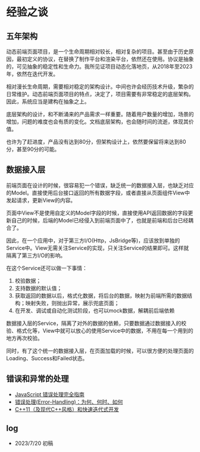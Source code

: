 # 经验之谈

## 五年架构

动态前端页面项目，是一个生命周期相对较长，相对复杂的项目。甚至由于历史原因，最初定义的协议，在替换了制作平台和渲染平台，依然还在使用。协议是抽象的，可见抽象的稳定性和生命力。我所见证项目动态化落地页，从2018年至2023年，依然在迭代开发。

相对漫长生命周期，需要相对稳定的架构设计。中间也许会经历技术升级，繁杂的日常维护。动态前端页面项目的特点，决定了，项目需要有非常稳定的底层架构。因此，系统应当是建构在抽象之上。

底层架构的设计，和不断涌来的产品需求一样重要。随着用户数量的增加，场景的增加，问题的难度也会有质的变化。文档底层架构，也会随时间的流逝，体现其价值。

也许为了赶进度，产品没有达到80分，但架构设计上，依然要保留将来达到80分，甚至90分的可能。

## 数据接入层

前端页面在设计的时候，很容易犯一个错误，缺乏统一的数据接入层，也缺乏对应的Model。直接使用后台接口返回的所有数据字段，或者直接从页面组件View中发起请求，更新View的内容。

页面中View不是使用自定义的Model字段的时候，直接使用API返回数据的字段更新自己的时候，后端的Model已经侵入到前端页面中了，也就是前端和后台已经耦合了。

因此，在一个应用中，对于第三方I/O(Http，JsBridge等)，应该放到单独的Service中。View无需关注Service的实现，只关注Service的结果即可。这样就隔离了第三方I/O的影响。

在这个Service还可以做一下事情：

1. 校验数据；
2. 支持数据的默认值；
3. 获取返回的数据以后，格式化数据，将后台的数据，映射为前端所需的数据结构；映射失败，则抛出异常，展示兜底页面；
4. 在开发、调试或自动化测试阶段，也可以mock数据，解耦前后端依赖

数据接入层的Service，隔离了对外的数据的依赖，只要数据通过数据接入的校验、格式化等，View中就可以放心的使用Service中的数据，不用在每一个用到的地方再次校验。

同时，有了这个统一的数据接入层，在页面加载的时候，可以很方便的处理页面的Loading、Success和Failed状态。

## 错误和异常的处理

- [JavaScript 错误处理完全指南](https://www.infoq.cn/article/gls9hjusghqmll1zowwn)
- [错误处理(Error-Handling)：为何、何时、如何](https://blog.csdn.net/pongba/article/details/1815742?spm=1001.2014.3001.5501)
- [C++11（及现代C++风格）和快速迭代式开发](https://blog.csdn.net/pongba/article/details/7911997?spm=1001.2014.3001.5501)


## log

- 2023/7/20 初稿